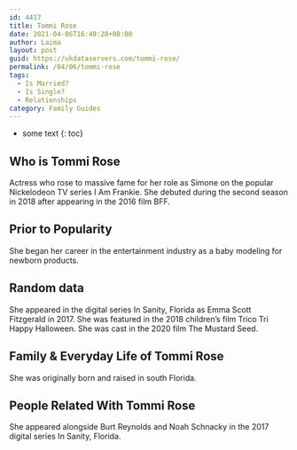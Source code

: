 ```yaml
---
id: 4417
title: Tommi Rose
date: 2021-04-06T16:49:28+00:00
author: Laima
layout: post
guid: https://ukdataservers.com/tommi-rose/
permalink: /04/06/tommi-rose
tags:
  - Is Married?
  - Is Single?
  - Relationships
category: Family Guides
---
```


* some text
{: toc}


## Who is Tommi Rose
                  
                  
                  
Actress who rose to massive fame for her role as Simone on the popular Nickelodeon TV series I Am Frankie. She debuted during the second season in 2018 after appearing in the 2016 film BFF. 
                  
              
            
              
            
                
                
                
## Prior to Popularity
                  
                  
                  
She began her career in the entertainment industry as a baby modeling for newborn products. 
                  
              
            
              
            
                
                
                
## Random data
                  
                  
                  
She appeared in the digital series In Sanity, Florida as Emma Scott Fitzgerald in 2017. She was featured in the 2018 children&#8217;s film Trico Tri Happy Halloween. She was cast in the 2020 film The Mustard Seed. 
                  
              
            
              
            
                
                
                
## Family & Everyday Life of Tommi Rose
                  
                  
                  
She was originally born and raised in south Florida. 
                  
              
            
              
            
                
                
                
## People Related With Tommi Rose
                  
                  
                  
She appeared alongside Burt Reynolds and Noah Schnacky in the 2017 digital series In Sanity, Florida. 
                  
              
            
              
            
                
              
            
              
              
            
            
              
            
          
          
          